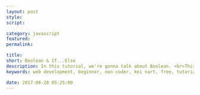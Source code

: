 ```yaml
---
layout: post
style:
script:

category: javascript
featured:
permalink:

title:
short: Boolean & If...Else
description: In this tutorial, we're gonna talk about Boolean. <br>This is the most important type in any programming language; <br>Since it helps us to teach computers to think and make decision in certain situations.
keywords: web development, beginner, non-coder, kei nart, free, tutorial, coding, programming, code nart, javascript, boolean, type, if, else, conditional

date: 2017-08-28 05:25:00
---
```

